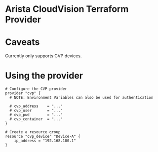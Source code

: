 # Arista CloudVision Terraform Provider

# Caveats

Currently only supports CVP devices.

# Using the provider

```
# Configure the CVP provider
provider "cvp" {
  # NOTE: Environment Variables can also be used for authentication

  # cvp_address    = "..."
  # cvp_user       = "..."
  # cvp_pwd        = "..."
  # cvp_container  = "..."
}

# Create a resource group
resource "cvp_device" "Device-A" {
    ip_address = "192.168.100.1"
}

```